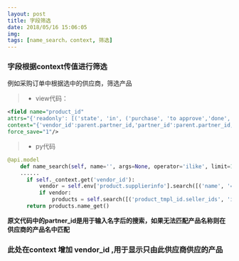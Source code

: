 ```yaml
---
layout: post
title: 字段筛选
date: 2018/05/16 15:06:05
img:
tags: [name_search，context, 筛选]
---
```

### 字段根据context传值进行筛选
例如采购订单中根据选中的供应商，筛选产品

>- view代码：

```xml
<field name="product_id"
attrs="{'readonly': [('state', 'in', ('purchase', 'to approve','done', 'cancel'))]}"
context="{'vendor_id':parent.partner_id,'partner_id':parent.partner_id, 'quantity':product_qty,'uom':product_uom, 'company_id': parent.company_id}"
force_save="1"/>
```
>- py代码

```python
@api.model
    def name_search(self, name='', args=None, operator='ilike', limit=100):
    ......
      if self._context.get('vendor_id'):
          vendor = self.env['product.supplierinfo'].search([('name', '=', self._context.get('vendor_id'))])
          if vendor:
              products = self.search([('product_tmpl_id.seller_ids', 'in', vendor.ids)], limit=limit)
      return products.name_get()
```

**原文代码中的partner_id是用于输入名字后的搜索，如果无法匹配产品名称则在供应商的产品名中匹配**  
### 此处在context 增加 vendor_id ,用于显示只由此供应商供应的产品
